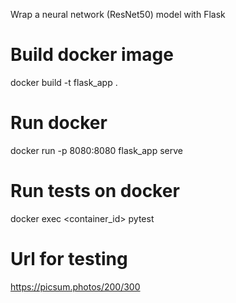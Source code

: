 Wrap a neural network (ResNet50) model with Flask  

 # Build docker image
 docker build -t flask_app .
 
 # Run docker
 docker run -p 8080:8080 flask_app serve
 
 # Run tests on docker
 docker exec <container_id> pytest 

 # Url for testing
 https://picsum.photos/200/300
 
